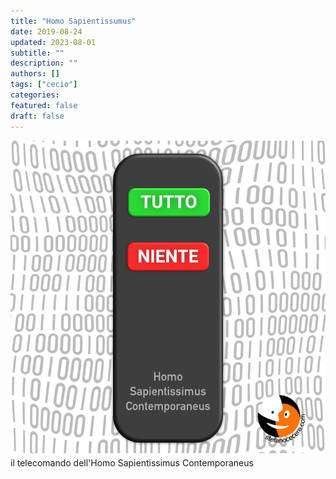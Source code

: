 ```yaml
---
title: "Homo Sapientissumus"
date: 2019-08-24
updated: 2023-08-01
subtitle: ""
description: ""
authors: []
tags: ["cecio"]
categories:
featured: false
draft: false
---
```


![](../../../assets/img/post/2019/telecomando-tutto-niente.jpg)
il telecomando dell'Homo Sapientissimus Contemporaneus
